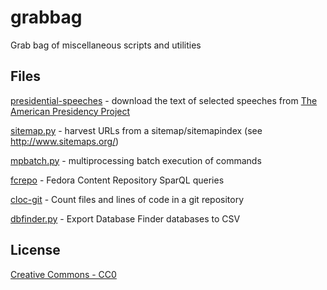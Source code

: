 # grabbag

Grab bag of miscellaneous scripts and utilities

## Files

[presidential-speeches](presidential-speeches) - download the text of selected speeches from [The American Presidency Project](http://www.presidency.ucsb.edu/)

[sitemap.py](sitemap.py) - harvest URLs from a sitemap/sitemapindex (see http://www.sitemaps.org/)

[mpbatch.py](mpbatch.py) - multiprocessing batch execution of commands

[fcrepo](fcrepo) - Fedora Content Repository SparQL queries

[cloc-git](cloc-git) - Count files and lines of code in a git repository

[dbfinder.py](dbfinder.py) - Export Database Finder databases to CSV

## License

[Creative Commons - CC0](http://creativecommons.org/publicdomain/zero/1.0/)
